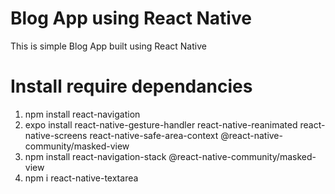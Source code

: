 # Blog App using React Native

This is simple Blog App built using React Native

# Install require dependancies

1. npm install react-navigation
2. expo install react-native-gesture-handler react-native-reanimated react-native-screens react-native-safe-area-context @react-native-community/masked-view
3. npm install react-navigation-stack @react-native-community/masked-view
4. npm i react-native-textarea
